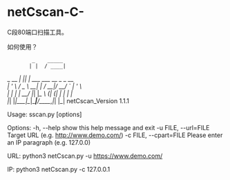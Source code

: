 # netCscan-C-
C段80端口扫描工具。

如何使用？

            _    _____                                                                                                                                                              
           | |  / ____|                                                                                                                                                             
 _ __   ___| |_| |     ___  ___ __ _ _ __                                                                                                                                           
| '_ \ / _ \ __| |    / __|/ __/ _` | '_ \                                                                                                                                          
| | | |  __/ |_| |____\__ \ (_| (_| | | | |                                                                                                                                         
|_| |_|\___|\__|\_____|___/\___\__,_|_| |_|     netCscan_Version 1.1.1                                                                                                              
                                                                                                                                                                                    
                                                                                                                                                                                    
Usage: sscan.py [options]

Options:
  -h, --help            show this help message and exit
  -u FILE, --url=FILE   Target URL (e.g. http://www.demo.com/)
  -c FILE, --cpart=FILE
                        Please enter an IP paragraph (e.g. 127.0.0)


URL:
python3 netCscan.py -u https://www.demo.com/

IP:
python3 netCscan.py -c 127.0.0.1
